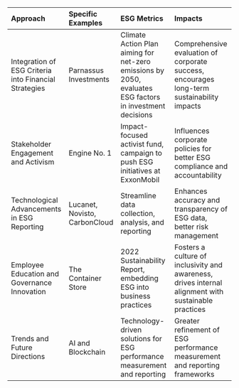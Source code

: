 | Approach                                              | Specific Examples             | ESG Metrics                                                                                              | Impacts                                                                                              |
|:------------------------------------------------------|:------------------------------|:---------------------------------------------------------------------------------------------------------|:-----------------------------------------------------------------------------------------------------|
| Integration of ESG Criteria into Financial Strategies | Parnassus Investments         | Climate Action Plan aiming for net-zero emissions by 2050, evaluates ESG factors in investment decisions | Comprehensive evaluation of corporate success, encourages long-term sustainability impacts           |
| Stakeholder Engagement and Activism                   | Engine No. 1                  | Impact-focused activist fund, campaign to push ESG initiatives at ExxonMobil                             | Influences corporate policies for better ESG compliance and accountability                           |
| Technological Advancements in ESG Reporting           | Lucanet, Novisto, CarbonCloud | Streamline data collection, analysis, and reporting                                                      | Enhances accuracy and transparency of ESG data, better risk management                               |
| Employee Education and Governance Innovation          | The Container Store           | 2022 Sustainability Report, embedding ESG into business practices                                        | Fosters a culture of inclusivity and awareness, drives internal alignment with sustainable practices |
| Trends and Future Directions                          | AI and Blockchain             | Technology-driven solutions for ESG performance measurement and reporting                                | Greater refinement of ESG performance measurement and reporting frameworks                           |